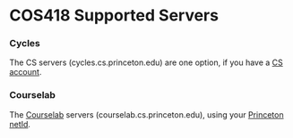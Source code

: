 # COS418 Supported Servers

<h3>Cycles</h3>
<p>
  The CS servers (cycles.cs.princeton.edu) are one option, if you have a <a href="https://csguide.cs.princeton.edu/accounts">CS account</a>.
</p>

<h3>Courselab</h3>
<p>
The <a href="https://csguide.cs.princeton.edu/resources/courselab">Courselab</a> servers (courselab.cs.princeton.edu), using your
<a href="https://csguide.cs.princeton.edu/accounts/oitnetid">Princeton netId</a>.
</p>
